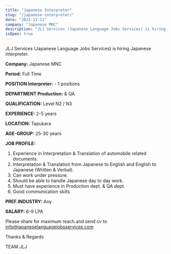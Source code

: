```yaml
---
title: "Japanese Interpreter"
slug: "/japanese-interpreter/"
date: "2022-12-11"
company: "Japanese MNC"
description: "JLJ Services (Japanese Language Jobs Services) is hiring Japanese interpreter."
isOpen: true
---
```


JLJ Services (Japanese Language Jobs Services) is hiring Japanese interpreter.

**Company:** Japanese MNC

**Period:** Full Time

**POSITION Interpreter:** - 1 positions

**DEPARTMENT Production:** & QA

**QUALIFICATION:** Level N2 / N3

**EXPERIENCE:** 2-5 years

**LOCATION:** Tapukara

**AGE-GROUP:** 25-30 years

**JOB PROFILE:**

1. Experience in Interpretation & Translation of automobile related documents.
2. Interpretation & Translation from Japanese to English and English to Japanese (Written & Verbal).
3. Can work under pressure.
4. Should be able to handle Japanese day to day work.
5. Must have experience in Production dept. & QA dept.
6. Good communication skills

**PREF.INDUSTRY:** Any

**SALARY:** 6-9 LPA

Please share for maximum reach and send cv to info@japaneselanguagejobsservices.com

Thanks & Regards

TEAM JLJ
